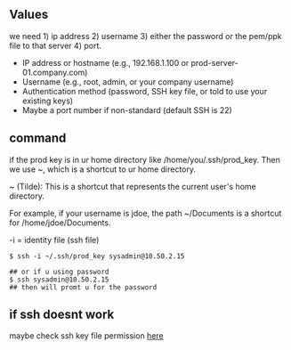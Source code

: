 ## Values
we need 1) ip address 2) username 3) either the password or the pem/ppk file to that server 4) port.

- IP address or hostname (e.g., 192.168.1.100 or prod-server-01.company.com)
- Username (e.g., root, admin, or your company username)
- Authentication method (password, SSH key file, or told to use your existing keys)
- Maybe a port number if non-standard (default SSH is 22)

## command 
if the prod key is in ur home directory like /home/you/.ssh/prod_key. Then we use ~, which is a shortcut to ur home directory.

~ (Tilde): This is a shortcut that represents the current user's home directory.

For example, if your username is jdoe, the path ~/Documents is a shortcut for /home/jdoe/Documents.

-i = identity file (ssh file)
```
$ ssh -i ~/.ssh/prod_key sysadmin@10.50.2.15

## or if u using password
$ ssh sysadmin@10.50.2.15
## then will promt u for the password
```

## if ssh doesnt work
maybe check ssh key file permission [here](https://github.com/brian6484/CSKnowledge/tree/main/Operating%20System/Linux/File)
